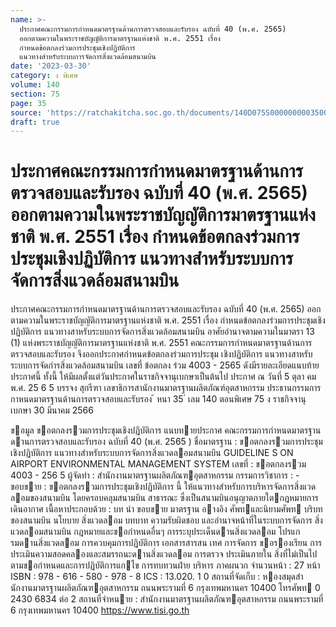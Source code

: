```yaml
---
name: >-
  ประกาศคณะกรรมการกำหนดมาตรฐานด้านการตรวจสอบและรับรอง ฉบับที่ 40 (พ.ศ. 2565)
  ออกตามความในพระราชบัญญัติการมาตรฐานแห่งชาติ พ.ศ. 2551 เรื่อง
  กำหนดข้อตกลงร่วมการประชุมเชิงปฏิบัติการ
  แนวทางสำหรับระบบการจัดการสิ่งแวดล้อมสนามบิน
date: '2023-03-30'
category: ง พิเศษ
volume: 140
section: 75
page: 35
source: 'https://ratchakitcha.soc.go.th/documents/140D075S0000000003500.pdf'
draft: true
---
```


# ประกาศคณะกรรมการกำหนดมาตรฐานด้านการตรวจสอบและรับรอง ฉบับที่ 40 (พ.ศ. 2565) ออกตามความในพระราชบัญญัติการมาตรฐานแห่งชาติ พ.ศ. 2551 เรื่อง กำหนดข้อตกลงร่วมการประชุมเชิงปฏิบัติการ แนวทางสำหรับระบบการจัดการสิ่งแวดล้อมสนามบิน

ประกาศคณะกรรมการกำหนดมาตรฐานด้านการตรวจสอบและรับรอง ฉบับที่ 40 (พ.ศ. 2565) ออกตามความในพระราชบัญญัติการมาตรฐานแห่งชาติ พ.ศ. 2551 เรื่อง กำหนดข้อตกลงร่วมการประชุมเชิงปฏิบัติการ แนวทางสาหรับระบบการจัดการสิ่งแวดล้อมสนามบิน อาศัยอำนาจตามความในมาตรา 13 (1) แห่งพระราชบัญญัติการมาตรฐานแห่งชาติ พ.ศ. 2551 คณะกรรมการกำหนดมาตรฐานด้านการตรวจสอบและรับรอง จึงออกประกาศกำหนดข้อตกลงร่วมการประชุม เชิงปฏิบัติการ แนวทางสาหรับระบบการจัดกำรสิ่งแวดล้อมสนามบิน เลขที่ ข้อตกลง ร่วม 4003 - 2565 ดังมีรายละเอียดแนบท้ายประกาศนี้ ทั้งนี้ ให้มีผลตั้งแต่วันประกาศในราชกิจจานุเบกษาเป็นต้นไป ประกาศ ณ วันที่ 5 ตุลา คม พ.ศ. 25 6 5 บรรจง สุกรีฑา เลขาธิการสานักงานมาตรฐานผลิตภัณฑ์อุตสาหกรรม ประธานกรรมการกาหนดมาตรฐานด้านการตรวจสอบและรับรอง ้ หนา 35 ่ เลม 140 ตอนพิเศษ 75 ง ราชกิจจานุเบกษา 30 มีนาคม 2566

ขอมูล ขอตกลงรวมการประชุมเชิงปฏิบัติการ แนบทายประกาศ คณะกรรมการกําหนดมาตรฐานดานการตรวจสอบและรับรอง ฉบับที่ 40 (พ.ศ. 2565 ) ชื่อมาตรฐาน : ขอตกลงรวมการประชุมเชิงปฏิบัติการ แนวทางสําหรับระบบการจัดการสิ่งแวดลอมสนามบิน GUIDELINE S ON AIRPORT ENVIRONMENTAL MANAGEMENT SYSTEM เลขที่ : ขอตกลงรวม 4003 - 256 5 ผู้จัดทํา : สํานักงานมาตรฐานผลิตภัณฑอุตสาหกรรม กรรมการวิชาการ : - ขอบขาย : ขอตกลงรวมการประชุมเชิงปฏิบัติการ นี้ ให้แนวทางสําหรับการบริหารจัดการสิ่งแวดลอมของสนามบิน โดยครอบคลุมสนามบิน สาธารณะ ซึ่งเป็นสนามบินอนุญาตภายใตกฎหมายการเดินอากาศ เนื้อหาประกอบด้วย : บท นํา ขอบขาย มาตรฐาน อางอิง ศัพทและนิยามศัพท บริบท ของสนามบิน นโยบาย สิ่งแวดลอม บทบาท ความรับผิดชอบ และอํานาจหน้าที่ในระบบการจัดการ สิ่งแวดลอมสนามบิน กฎหมายและขอกําหนดอื่นๆ การระบุประเด็นดานสิ่งแวดลอม โปรแกรมดานสิ่งแวดลอม การควบคุมการปฏิบัติการ เอกสารสารสน เทศ การจัดการ ขอรองเรียน การประเมินความสอดคลองและสมรรถนะดานสิ่งแวดลอม การตรวจ ประเมินภายใน สิ่งที่ไม่เป็นไปตามขอกําหนดและการปฏิบัติการแกไข การทบทวนฝ่าย บริหาร ภาคผนวก จํานวนหน้า : 27 หน้า ISBN : 978 - 616 - 580 - 978 - 8 ICS : 13.020. 1 0 สถานที่จัดเก็บ : หองสมุดสํานักงานมาตรฐานผลิตภัณฑอุตสาหกรรม ถนนพระรามที่ 6 กรุงเทพมหานคร 10400 โทรศัพท 0 2430 6834 ต่อ 2 สถานที่จําหนาย : สํานักงานมาตรฐานผลิตภัณฑอุตสาหกรรม ถนนพระรามที่ 6 กรุงเทพมหานคร 10400 https://www.tisi.go.th

































































